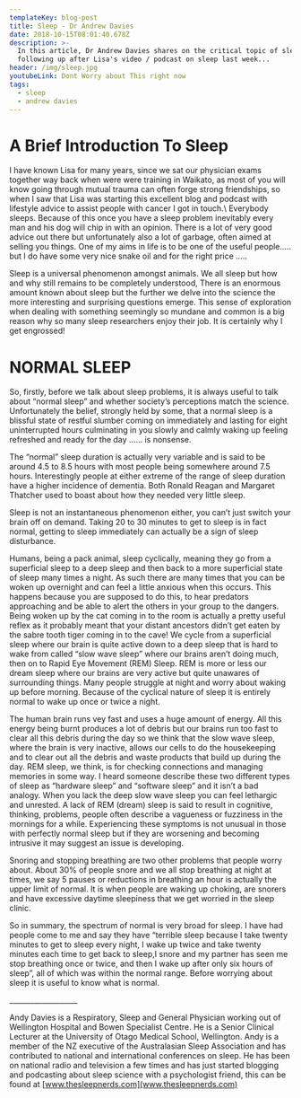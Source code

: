 ```yaml
---
templateKey: blog-post
title: Sleep - Dr Andrew Davies
date: 2018-10-15T08:01:40.678Z
description: >-
  In this article, Dr Andrew Davies shares on the critical topic of sleep
  following up after Lisa's video / podcast on sleep last week...
header: /img/sleep.jpg
youtubeLink: Dont Worry about This right now
tags:
  - sleep
  - andrew davies
---
```

# A Brief Introduction To Sleep

I have known Lisa for many years, since we sat our physician exams together way back when were were training in Waikato, as most of you will know going through mutual trauma can often forge strong friendships, so when I saw that Lisa was starting this excellent blog and podcast with lifestyle advice to assist people with cancer I got in touch.\\
Everybody sleeps. Because of this once you have a sleep problem inevitably every man and his dog will chip in with an opinion. There is a lot of very good advice out there but unfortunately also a lot of garbage, often aimed at selling you things. One of my aims in life is to be one of the useful people..... but I do have some very nice snake oil and for the right price .....

Sleep is a universal phenomenon amongst animals. We all sleep but how and why still remains to be completely understood, There is an enormous amount known about sleep but the further we delve into the science the more interesting and surprising questions emerge. This sense of exploration when dealing with something seemingly so mundane and common is a big reason why so many sleep researchers enjoy their job. It is certainly why I get engrossed!

# NORMAL SLEEP

So, firstly, before we talk about sleep problems, it is always useful to talk about “normal sleep” and whether society’s perceptions match the science. Unfortunately the belief, strongly held by some, that a normal sleep is a blissful state of restful slumber coming on immediately and lasting for eight uninterrupted hours culminating in you slowly and calmly waking up feeling refreshed and ready for the day ...... is nonsense.

The “normal” sleep duration is actually very variable and is said to be around 4.5 to 8.5 hours with most people being somewhere around 7.5 hours. Interestingly people at either extreme of the range of sleep duration have a higher incidence of dementia. Both Ronald Reagan and Margaret Thatcher used to boast about how they needed very little sleep.

Sleep is not an instantaneous phenomenon either, you can’t just switch your brain off on demand. Taking 20 to 30 minutes to get to sleep is in fact normal, getting to sleep immediately can actually be a sign of sleep disturbance. 

Humans, being a pack animal, sleep cyclically, meaning they go from a superficial sleep to a deep sleep and then back to a more superficial state of sleep many times a night. As such there are many times that you can be woken up overnight and can feel a little anxious when this occurs. This happens because you are supposed to do this, to hear predators approaching and be able to alert the others in your group to the dangers. Being woken up by the cat coming in to the room is actually a pretty useful reflex as it probably meant that your distant ancestors didn’t get eaten by the sabre tooth tiger coming in to the cave! We cycle from a superficial sleep where our brain is quite active down to a deep sleep that is hard to wake from called “slow wave sleep” where our brains aren’t doing much, then on to Rapid Eye Movement (REM) Sleep. REM is more or less our dream sleep where our brains are very active but quite unawares of surrounding things. Many people struggle at night and worry about waking up before morning. Because of the cyclical nature of sleep it is entirely normal to wake up once or twice a night.

The human brain runs vey fast and uses a huge amount of energy. All this energy being burnt produces a lot of debris but our brains run too fast to clear all this debris during the day so we think that the slow wave sleep, where the brain is very inactive, allows our cells to do the housekeeping and to clear out all the debris and waste products that build up during the day. REM sleep, we think, is for checking connections and managing memories in some way. I heard someone describe these two different types of sleep as “hardware sleep” and “software sleep” and it isn’t a bad analogy. When you lack the deep slow wave sleep you can feel lethargic and unrested. A lack of REM (dream) sleep is said to result in cognitive, thinking, problems, people often describe a vagueness or fuzziness in the mornings for a while. Experiencing these symptoms is not unusual in those with perfectly normal sleep but if they are worsening and becoming intrusive it may suggest an issue is developing.

Snoring and stopping breathing  are two other problems that people worry about. About 30% of people snore and we all stop breathing at night at times, we say 5 pauses or reductions in breathing an hour is actually the upper limit of normal. It is when people are waking up choking, are snorers and have excessive daytime sleepiness that we get worried in the sleep clinic.

So in summary, the spectrum of normal is very broad for sleep. I have had people come to me and say they have “terrible sleep because I take twenty minutes to get to sleep every night, I wake up twice and take twenty minutes each time to get back to sleep,I snore and my partner has seen me stop breathing once or twice, and then I wake up after only six hours of sleep”, all of which was within the normal range. Before worrying about sleep it is useful to know what is normal.

\_\_\_\_\_\_\_\_\_\_\_\_\_\_\_\_\_\__

Andy Davies is a Respiratory, Sleep and General Physician working out of Wellington Hospital and Bowen Specialist Centre. He is a Senior Clinical Lecturer at the University of Otago Medical School, Wellington. Andy is a member of the NZ executive of the Australasian Sleep Association and has contributed to national and international conferences on sleep. He has been on national radio and television a few times and has just started blogging and podcasting about sleep science with a psychologist friend, this can be found at [www.thesleepnerds.com](www.thesleepnerds.com)
